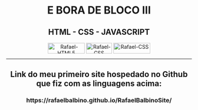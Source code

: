 <div align="center">
  <h1>E BORA DE BLOCO III</h1>
</div>

<div align="center">
  <h2>HTML - CSS - JAVASCRIPT</h2>
</div>

<div align="center">
<img align="center" alt="Rafael-HTML5" height="29" width="100" src="https://img.shields.io/badge/HTML5-E34F26?style=for-the-badge&logo=html5&logoColor=white"> 
<img align="center" alt="Rafael-CSS" height="29" width="70" src="https://img.shields.io/badge/CSS-239120?&style=for-the-badge&logo=css3&logoColor=white">
  <img align="center" alt="Rafael-CSS" height="29" width="100" src="https://img.shields.io/badge/JavaScript-F7DF1E?style=for-the-badge&logo=javascript&logoColor=black">
</div>

----------------------------------------------------------------------------------------------------------------------------------------------------------------------
<div align="center">
  <h2>Link do meu primeiro site hospedado no Github que fiz com as linguagens acima:</h2>
  <h3>https://rafaelbalbino.github.io/RafaelBalbinoSite/</h3>
</div>
